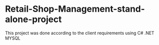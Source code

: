 # Retail-Shop-Management-stand-alone-project
  This project was done according to the client requirements using C# .NET MYSQL
